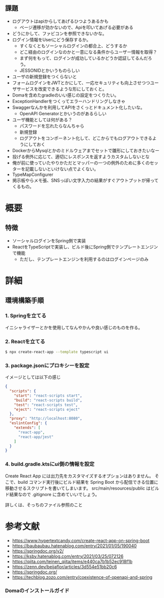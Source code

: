 ## 課題
* ログアウトはapiからしてあげるひつようあるかも
  * ページ遷移が効かないので、Apiを叩いてあげる必要がある
* どうにかして、ファビコンを参照できないかな。
* ログイン情報をUserにどう保存するか。
  * すくなくともソーシャルログインの都合上、どうするか
  * どこ経由のログインなのかと一意になる条件からユーザー情報を取得？
  * まず何をもって、ログインが成功しているかどうか認証してるんだろう。
  * JESSONIDとかいうものらしい
* ユーザの新規登録をつくらないと
* フォームログインをJWTとかにして、一応セキュリティも向上させつつユーザサービスを改変できるような形にしておくと。
* Domaを含めたgradleのいい感じの設定をつくりたい。
* ExceptionHandlerをつくってエラーハンドリングしなきゃ
* Swaggerなんかを利用してAPIをさくっとドキュメント化したいな。
  * OpenAPI Generatorとかいうのがあるらしい
* ユーザ機能としては何がある？
  * パスワードを忘れたらなんちゃら
  * 新規登録
  * ログアウトをコンポーネント化して、どこからでもログアウトできるようにしておく
* DockerからMysqlとかのミドルウェアまでセットで雛形にしておきたいなー
* 投げる例外に応じて、適切にレスポンスを返すようカスタムしないとな
* 俺が前に使っていたやりかただとマッパーの一つの例外のために多くのセッターを記載しないといけない点でよくない。
* TypeMapConfigurer
* 掲示板やらメモ張、SNSっぽい文字入力の結果がすぐアウトプットが帰ってくるもの。

# 概要
## 特徴
* ソーシャルログインをSpring側で実装
* ReactをTypeScriptで実装し、ビルド後にSpring側でテンプレートエンジンで機能
  * ただし、テンプレートエンジンを利用するのはログインページのみ

# 詳細
## 環境構築手順
### 1. Springを立てる
イニシャライザーとかを使用してなんやかんや良い感じのものを作る。

### 2. Reactを立てる
```bash
$ npx create-react-app --template typescript ui
```

### 3. package.jsonにプロキシーを設定
イメージとしては以下の感じ
```json
{
  "scripts": {
    "start": "react-scripts start",
    "build": "react-scripts build",
    "test": "react-scripts test",
    "eject": "react-scripts eject"
  },
  "proxy": "http://localhost:8080",
  "eslintConfig": {
    "extends": [
      "react-app",
      "react-app/jest"
    ]
  }
}
```

### 4. build.gradle.ktsにui側の情報を設定
Create React App には出力先をカスタマイズするオプションはありません。
そこで、build コマンド実行後にビルド結果を Spring Boot から配信できる位置に移動させるスクリプトを書いてしまいます。
src/main/resources/public はビルド結果なので .gitignore に含めていいでしょう。

詳しくは、そっちのファイル参照のこと

# 参考文献
* https://www.hypertextcandy.com/create-react-app-on-spring-boot
* https://baubaubau.hatenablog.com/entry/2021/01/05/190040
* https://springdoc.org/v2/
* https://ksby.hatenablog.com/entry/2021/03/25/072126
* https://qiita.com/teinen_qiita/items/e440ca7b1b52ec918f1b
* https://zenn.dev/beijaflor/articles/3d554e51bb20c6
* https://springdoc.org/
* https://techblog.zozo.com/entry/coexistence-of-openapi-and-spring

### Domaのインストールガイド
